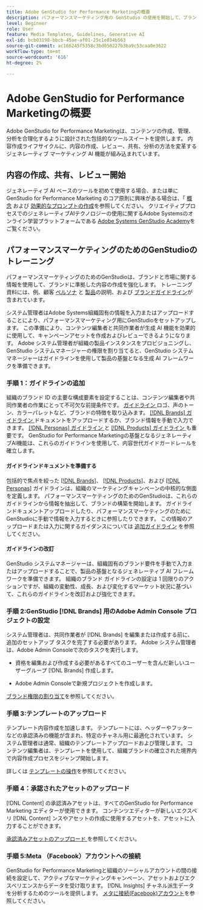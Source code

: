 ```yaml
---
title: Adobe GenStudio for Performance Marketingの概要
description: パフォーマンスマーケティング用の GenStudio の使用を開始して、ブランドに合わせた新しいマーケティングコンテンツを生成する方法について説明します。
level: Beginner
role: User
feature: Media Templates, Guidelines, Generative AI
exl-id: bcb03198-bbcb-45ae-af01-25c1e834b563
source-git-commit: ac166245f5358c3bd050227b3ba9c53caa0e3622
workflow-type: tm+mt
source-wordcount: '616'
ht-degree: 2%

---
```


# Adobe GenStudio for Performance Marketingの概要

Adobe GenStudio for Performance Marketingは、コンテンツの作成、管理、分析を合理化するように設計された包括的なツールスイートを提供します。 内容作成ライフサイクルに、内容の作成、レビュー、共有、分析の方法を変革するジェネレーティブ マーケティング AI 機能が組み込まれています。

## 内容の作成、共有、レビュー開始

ジェネレーティブ AI ベースのツールを初めて使用する場合、または単に GenStudio for Performance Marketing のコア原則に興味がある場合は、「 [概念](concepts.md) および [効果的なプロンプトの作成](effective-prompts.md)を参照してください。 クリエイティブプロセスでのジェネレーティブAIテクノロジーの使用に関するAdobe Systemsのオンライン学習プラットフォームである [Adobe Systems GenStudio Academy](https://learningmanager.adobe.com/genstudioacademy)をご覧ください。

## パフォーマンスマーケティングのためのGenStudioのトレーニング

パフォーマンスマーケティングのためのGenStudioは、ブランドと市場に関する情報を使用して、ブランドに準拠した内容の作成を強化します。 トレーニング資料には、例、顧客 [ペルソナ](/help/user-guide/guidelines/personas.md) と [製品](/help/user-guide/guidelines/products.md)の説明、および [ブランドガイドライン](/help/user-guide/guidelines/overview.md)が含まれています。

システム管理者はAdobe Systems組織固有の情報を入力またはアップロードすることにより、パフォーマンスマーケティング用にGenStudioをセットアップします。 この準備により、コンテンツ編集者と共同作業者が生成 AI 機能を効果的に使用して、キャンペーンアセットを作成およびレビューできるようになります。 Adobe システム管理者が組織の製品インスタンスをプロビジョニングし、GenStudio システムマネージャーの権限を割り当てると、GenStudio システムマネージャーはガイドラインを使用して製品の基盤となる生成 AI フレームワークを準備できます。

### 手順 1：ガイドラインの追加

組織のブランド ID の主要な構成要素を設定することは、コンテンツ編集者や共同作業者の作業にとって不可欠な前提条件です。 [ ガイドライン ](./guidelines/overview.md) ロゴ、声のトーン、カラーパレットなど、ブランドの特徴を取り込みます。 [[!DNL Brands]  ガイドライン ](./guidelines/brands.md) ドキュメントをアップロードするか、ブランド情報を手動で入力できます。 [[!DNL Personas]  ガイドライン ](./guidelines/personas.md) と [[!DNL Products]  ガイドライン ](./guidelines/products.md) も重要です。 GenStudio for Performance Marketingの基盤となるジェネレーティブAI機能は、これらのガイドラインを使用して、内容世代ガイドガードレールを確立します。

#### ガイドラインドキュメントを準備する

包括的で焦点を絞った [[!DNL Brands]](./guidelines/brands.md)、 [[!DNL Products]](./guidelines/products.md)、および [[!DNL Personas]](./guidelines/personas.md) ガイドラインは、組織のマーケティングキャンペーンの中核的な側面を定義します。 パフォーマンスマーケティングのためのGenStudioは、これらのガイドラインから情報を抽出して、ブランドの構築を開始します。 ガイドラインドキュメントアップロードしたり、パフォーマンスマーケティングのためにGenStudioに手動で情報を入力するときに参照したりできます。 この情報のアップロードまたは入力に関するガイダンスについては [追加ガイドライン](./guidelines/overview.md) を参照してください。

#### ガイドラインの改訂

GenStudio システムマネージャーは、組織固有のブランド要件を手動で入力またはアップロードすることで、製品の基盤となるジェネレーティブ AI フレームワークを準備できます。 組織のブランド ガイドラインの設定は 1 回限りのアクションですが、組織の変動性、成長、および変化するマーケット状況に基づいて、これらのガイドラインを改訂および強化できます。

### 手順 2:GenStudio [!DNL Brands] 用のAdobe Admin Console プロジェクトの設定

システム管理者は、共同作業者が [!DNL Brands] を編集または作成する前に、追加のセットアップ タスクを完了する必要があります。 Adobe システム管理者は、Adobe Admin Consoleで次のタスクを実行します。

* 資格を編集および作成する必要があるすべてのユーザーを含んだ新しいユーザーグループ [!DNL Brands] 作成します。

* Adobe Admin Consoleで新規プロジェクトを作成します。

[ブランド権限の割り当て](configure-brand-permissions.md)を参照してください。

### 手順 3:テンプレートのアップロード

テンプレート内容作成を加速します。 テンプレートには、ヘッダーやフッターなどの承認済みの機能が含まれ、特定のチャネル用に最適化されています。 システム管理者は通常、組織のテンプレートアップロードおよび管理します。 コンテンツ編集者は、テンプレートを使用して、組織ブランドの確立された境界内で内容作成プロセスをジャンプ開始します。

詳しくは [テンプレートの操作](./content/use-templates.md)を参照してください。

### 手順 4：承認されたアセットのアップロード

[!DNL Content] の承認済みアセットは、すべてのGenStudio for Performance Marketing エディターが使用できます。 コンテンツエディターが新しいエクスペリ [!DNL Content] ンスやアセットの作成に使用するアセットを、アセットに入力することができます。

[ 承認済みアセットのアップロード ](./content/manage-assets.md) を参照してください。

### 手順 5:Meta （Facebook）アカウントへの接続

GenStudio for Performance Marketingと組織のソーシャルアカウントの間の接続を設定して、アクティブなマーケティングキャンペーン、アセットおよびエクスペリエンスからデータを受け取ります。 [!DNL Insights] チャネル派生データを分析するためのツールを提供します。 [メタに接続(Facebook)アカウント](/help/user-guide/connectors/connect-channel.md#meta-ads-connect)を参照してください。
